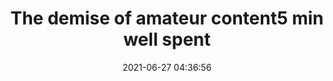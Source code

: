 ---
date: 2021-06-27 04:36:56
link:
  source: pocket
  source_url: https://getpocket.com
  text: The demise of amateur content5 min well spent
  url: https://www.kevin-indig.com/growth-memo/the-demise-of-amateur-content/
source: pocket
syndicated:
- type: pocket
  url: https://www.kevin-indig.com/growth-memo/the-demise-of-amateur-content/
- type: mastodon
  url: https://mastodon.technology/users/roytang/statuses/106480850216144756
- type: twitter
  url: https://twitter.com/roytang/status/1409008726015500290/
title: The demise of amateur content5 min well spent
---